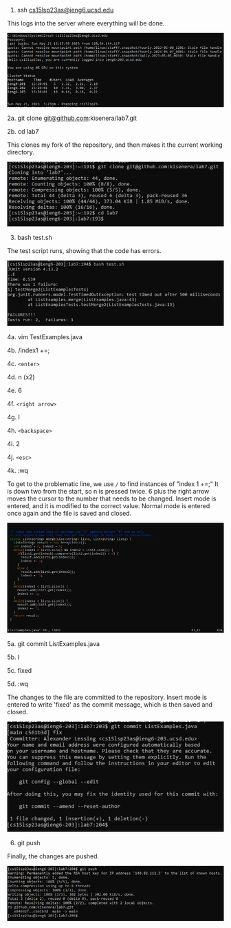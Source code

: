 1. ssh cs15lsp23as@ieng6.ucsd.edu

This logs into the server where everything will be done.

![Image](lr4a.PNG)

2a. git clone git@github.com:kisenera/lab7.git

2b. cd lab7

This clones my fork of the repository, and then makes it the current working directory.

![Image](lr4b.PNG)

3. bash test.sh

The test script runs, showing that the code has errors.

![Image](lr4c.PNG)

4a. vim TestExamples.java

4b. /index1 +=;

4c. `<enter>`
  
4d. n (x2)

4e. 6
  
4f. `<right arrow>`
  
4g. I
  
4h. `<backspace>`
  
4i. 2
  
4j. `<esc>`
  
4k. :wq

To get to the problematic line, we use `/` to find instances of "index 1 +=;" It is down two from the start, so n is pressed twice. 6 plus the right arrow moves the cursor to the number that needs to be changed. Insert mode is entered, and it is modified to the correct value. Normal mode is entered once again and the file is saved and closed.
  
![Image](lr4d.PNG)
  
5a. git commit ListExamples.java
  
5b. I
  
5c. fixed
  
5d. :wq

The changes to the file are committed to the repository. Insert mode is entered to write 'fixed' as the commit message, which is then saved and closed.
  
![Image](lr4e.PNG)
  
6. git push

Finally, the changes are pushed.
  
![Image](lr4f.PNG)
